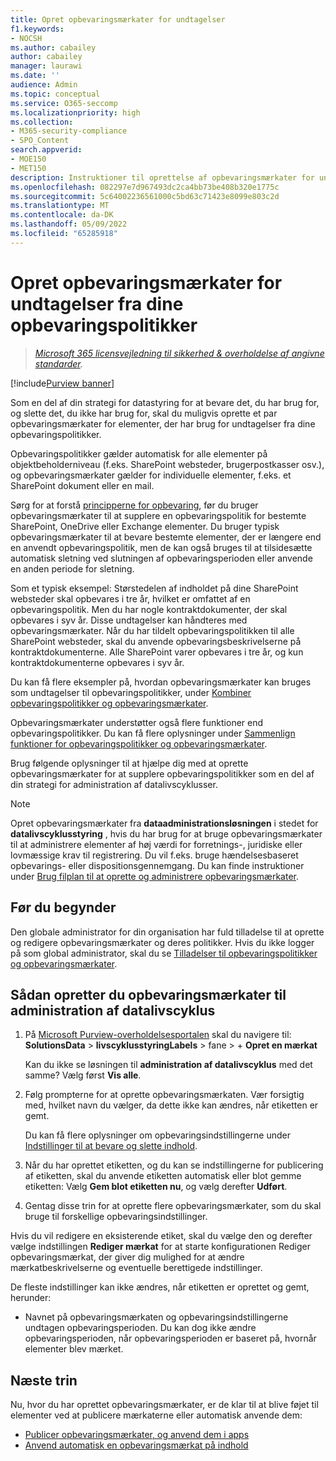 ```yaml
---
title: Opret opbevaringsmærkater for undtagelser
f1.keywords:
- NOCSH
ms.author: cabailey
author: cabailey
manager: laurawi
ms.date: ''
audience: Admin
ms.topic: conceptual
ms.service: O365-seccomp
ms.localizationpriority: high
ms.collection:
- M365-security-compliance
- SPO_Content
search.appverid:
- MOE150
- MET150
description: Instruktioner til oprettelse af opbevaringsmærkater for undtagelser fra opbevaringspolitikker for administration af datalivscyklus, så du kan bevare det, du har brug for, og slette det, du ikke har brug for.
ms.openlocfilehash: 082297e7d967493dc2ca4bb73be408b320e1775c
ms.sourcegitcommit: 5c64002236561000c5bd63c71423e8099e803c2d
ms.translationtype: MT
ms.contentlocale: da-DK
ms.lasthandoff: 05/09/2022
ms.locfileid: "65285918"
---
```

# <a name="create-retention-labels-for-exceptions-to-your-retention-policies"></a>Opret opbevaringsmærkater for undtagelser fra dine opbevaringspolitikker

>*[Microsoft 365 licensvejledning til sikkerhed & overholdelse af angivne standarder](/office365/servicedescriptions/microsoft-365-service-descriptions/microsoft-365-tenantlevel-services-licensing-guidance/microsoft-365-security-compliance-licensing-guidance).*

[!include[Purview banner](../includes/purview-rebrand-banner.md)]

Som en del af din strategi for datastyring for at bevare det, du har brug for, og slette det, du ikke har brug for, skal du muligvis oprette et par opbevaringsmærkater for elementer, der har brug for undtagelser fra dine opbevaringspolitikker.

Opbevaringspolitikker gælder automatisk for alle elementer på objektbeholderniveau (f.eks. SharePoint websteder, brugerpostkasser osv.), og opbevaringsmærkater gælder for individuelle elementer, f.eks. et SharePoint dokument eller en mail.

Sørg for at forstå [principperne for opbevaring](retention.md#the-principles-of-retention-or-what-takes-precedence), før du bruger opbevaringsmærkater til at supplere en opbevaringspolitik for bestemte SharePoint, OneDrive eller Exchange elementer. Du bruger typisk opbevaringsmærkater til at bevare bestemte elementer, der er længere end en anvendt opbevaringspolitik, men de kan også bruges til at tilsidesætte automatisk sletning ved slutningen af opbevaringsperioden eller anvende en anden periode for sletning.

Som et typisk eksempel: Størstedelen af indholdet på dine SharePoint websteder skal opbevares i tre år, hvilket er omfattet af en opbevaringspolitik. Men du har nogle kontraktdokumenter, der skal opbevares i syv år. Disse undtagelser kan håndteres med opbevaringsmærkater. Når du har tildelt opbevaringspolitikken til alle SharePoint websteder, skal du anvende opbevaringsbeskrivelserne på kontraktdokumenterne. Alle SharePoint varer opbevares i tre år, og kun kontraktdokumenterne opbevares i syv år.

Du kan få flere eksempler på, hvordan opbevaringsmærkater kan bruges som undtagelser til opbevaringspolitikker, under [Kombiner opbevaringspolitikker og opbevaringsmærkater](retention.md#combining-retention-policies-and-retention-labels).

Opbevaringsmærkater understøtter også flere funktioner end opbevaringspolitikker. Du kan få flere oplysninger under [Sammenlign funktioner for opbevaringspolitikker og opbevaringsmærkater](retention.md#compare-capabilities-for-retention-policies-and-retention-labels).

Brug følgende oplysninger til at hjælpe dig med at oprette opbevaringsmærkater for at supplere opbevaringspolitikker som en del af din strategi for administration af datalivscyklusser.

> [!NOTE]
> Opret opbevaringsmærkater fra **dataadministrationsløsningen** i stedet for **datalivscyklusstyring** , hvis du har brug for at bruge opbevaringsmærkater til at administrere elementer af høj værdi for forretnings-, juridiske eller lovmæssige krav til registrering. Du vil f.eks. bruge hændelsesbaseret opbevarings- eller dispositionsgennemgang. Du kan finde instruktioner under [Brug filplan til at oprette og administrere opbevaringsmærkater](file-plan-manager.md).

## <a name="before-you-begin"></a>Før du begynder

Den globale administrator for din organisation har fuld tilladelse til at oprette og redigere opbevaringsmærkater og deres politikker. Hvis du ikke logger på som global administrator, skal du se [Tilladelser til opbevaringspolitikker og opbevaringsmærkater](get-started-with-data-lifecycle-management.md#permissions-for-retention-policies-and-retention-labels).

## <a name="how-to-create-retention-labels-for-data-lifecycle-management"></a>Sådan opretter du opbevaringsmærkater til administration af datalivscyklus

1. På [Microsoft Purview-overholdelsesportalen](https://compliance.microsoft.com/) skal du navigere til: **SolutionsData** >  **livscyklusstyringLabels** >  fane > + **Opret en mærkat**
    
    Kan du ikke se løsningen til **administration af datalivscyklus** med det samme? Vælg først **Vis alle**. 

2. Følg prompterne for at oprette opbevaringsmærkaten. Vær forsigtig med, hvilket navn du vælger, da dette ikke kan ændres, når etiketten er gemt.
    
    Du kan få flere oplysninger om opbevaringsindstillingerne under [Indstillinger til at bevare og slette indhold](retention-settings.md#settings-for-retaining-and-deleting-content).

3. Når du har oprettet etiketten, og du kan se indstillingerne for publicering af etiketten, skal du anvende etiketten automatisk eller blot gemme etiketten: Vælg **Gem blot etiketten nu**, og vælg derefter **Udført**.

4. Gentag disse trin for at oprette flere opbevaringsmærkater, som du skal bruge til forskellige opbevaringsindstillinger.

Hvis du vil redigere en eksisterende etiket, skal du vælge den og derefter vælge indstillingen **Rediger mærkat** for at starte konfigurationen Rediger opbevaringsmærkat, der giver dig mulighed for at ændre mærkatbeskrivelserne og eventuelle berettigede indstillinger.

De fleste indstillinger kan ikke ændres, når etiketten er oprettet og gemt, herunder:
- Navnet på opbevaringsmærkaten og opbevaringsindstillingerne undtagen opbevaringsperioden. Du kan dog ikke ændre opbevaringsperioden, når opbevaringsperioden er baseret på, hvornår elementer blev mærket.

## <a name="next-steps"></a>Næste trin

Nu, hvor du har oprettet opbevaringsmærkater, er de klar til at blive føjet til elementer ved at publicere mærkaterne eller automatisk anvende dem:
- [Publicer opbevaringsmærkater, og anvend dem i apps](create-apply-retention-labels.md)
- [Anvend automatisk en opbevaringsmærkat på indhold](apply-retention-labels-automatically.md)
